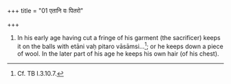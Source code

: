 +++
title = "01 एतानि वः पितरो"

+++
1. In his early age having cut a fringe of his garment (the sacrificer) keeps it on the balls with etāni vaḥ pitaro vāsāmsi...[^1]; or he keeps down a piece of wool. In the later part of his age he keeps his own hair (of his chest).  

[^1]: Cf. TB I.3.10.7.  
